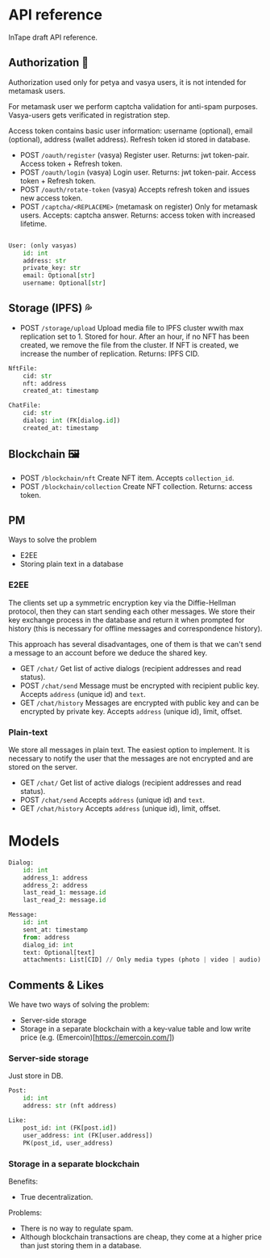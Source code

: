 # API reference

InTape draft API reference.

## Authorization 🔑

Authorization used only for petya and vasya users, it is not intended for metamask users.

For metamask user we perform captcha validation for anti-spam purposes.
Vasya-users gets verificated in registration step.

Access token contains basic user information: username (optional), email (optional), address (wallet address).
Refresh token id stored in database.

 - POST `/oauth/register` (vasya)
   Register user.
   Returns: jwt token-pair. Access token + Refresh token.
 - POST `/oauth/login` (vasya)
   Login user.
   Returns: jwt token-pair. Access token + Refresh token.
 - POST `/oauth/rotate-token` (vasya)
   Accepts refresh token and issues new access token.
 - POST `/captcha/<REPLACEME>` (metamask on register)
   Only for metamask users.
   Accepts: captcha answer.
   Returns: access token with increased lifetime.

```python

User: (only vasyas)
    id: int
    address: str
    private_key: str
    email: Optional[str]
    username: Optional[str]
```


## Storage (IPFS) 💦

 - POST  `/storage/upload`
   Upload media file to IPFS cluster wwith max replication set to 1. Stored for hour.
   After an hour, if no NFT has been created, we remove the file from the cluster.
   If NFT is created, we increase the number of replication.
   Returns: IPFS CID.

```python
NftFile:
    cid: str
    nft: address
    created_at: timestamp

ChatFile:
    cid: str
    dialog: int (FK[dialog.id])
    created_at: timestamp
```


## Blockchain 🖼

 - POST `/blockchain/nft`
   Create NFT item. Accepts `collection_id`.
 - POST `/blockchain/collection`
   Create NFT collection. 
   Returns: access token.


## PM

Ways to solve the problem
 - E2EE
 - Storing plain text in a database

### E2EE

The clients set up a symmetric encryption key via the Diffie-Hellman protocol, then they can start sending each other messages. We store their key exchange process in the database and return it when prompted for history (this is necessary for offline messages and correspondence history).

This approach has several disadvantages, one of them is that we can't send a message to an account before we deduce the shared key.

 - GET  `/chat/`
   Get list of active dialogs (recipient addresses and read status). 
 - POST `/chat/send`
   Message must be encrypted with recipient public key.
   Accepts `address` (unique id) and `text`.
 - GET  `/chat/history`
   Messages are encrypted with public key and can be encrypted by private key.
   Accepts `address` (unique id), limit, offset.

### Plain-text

We store all messages in plain text. The easiest option to implement. It is necessary to notify the user that the messages are not encrypted and are stored on the server.

 - GET  `/chat/`
   Get list of active dialogs (recipient addresses and read status). 
 - POST `/chat/send`
   Accepts `address` (unique id) and `text`.
 - GET  `/chat/history`
   Accepts `address` (unique id), limit, offset. 

# Models

```python
Dialog:
    id: int
    address_1: address
    address_2: address
    last_read_1: message.id
    last_read_2: message.id

Message:
    id: int
    sent_at: timestamp
    from: address
    dialog_id: int
    text: Optional[text]
    attachments: List[CID] // Only media types (photo | video | audio).
```


## Comments & Likes

We have two ways of solving the problem:
 - Server-side storage
 - Storage in a separate blockchain with a key-value table and low write price (e.g. (Emercoin)[https://emercoin.com/])

### Server-side storage

Just store in DB.

```python
Post:
    id: int
    address: str (nft address)

Like:
    post_id: int (FK[post.id])
    user_address: int (FK[user.address])
    PK(post_id, user_address)
```

### Storage in a separate blockchain

Benefits:
 - True decentralization.

Problems:
 - There is no way to regulate spam.
 - Although blockchain transactions are cheap, they come at a higher price than just storing them in a database.
